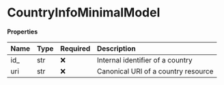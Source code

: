 # CountryInfoMinimalModel

**Properties**

| Name | Type | Required | Description                         |
| :--- | :--- | :------- | :---------------------------------- |
| id\_ | str  | ❌       | Internal identifier of a country    |
| uri  | str  | ❌       | Canonical URI of a country resource |

<!-- This file was generated by liblab | https://liblab.com/ -->
